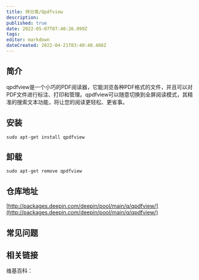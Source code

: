 ```yaml
---
title: 待分类/Qpdfview
description: 
published: true
date: 2022-05-07T07:48:26.099Z
tags: 
editor: markdown
dateCreated: 2022-04-21T03:40:40.488Z
---
```


## 简介

qpdfview是一个小巧的PDF阅读器，它能浏览各种PDF格式的文件，并且可以对PDF文件进行标注、打印和管理。qpdfview可以随意切换到全屏阅读模式，其精准的搜索文本功能，将让您的阅读更轻松、更省事。

## 安装

`sudo apt-get install qpdfview`

## 卸载

`sudo apt-get remove qpdfview`

## 仓库地址

[http://packages.deepin.com/deepin/pool/main/q/qpdfview/](http://packages.deepin.com/deepin/pool/main/q/qpdfview/)

## 常见问题

## 相关链接

维基百科：
